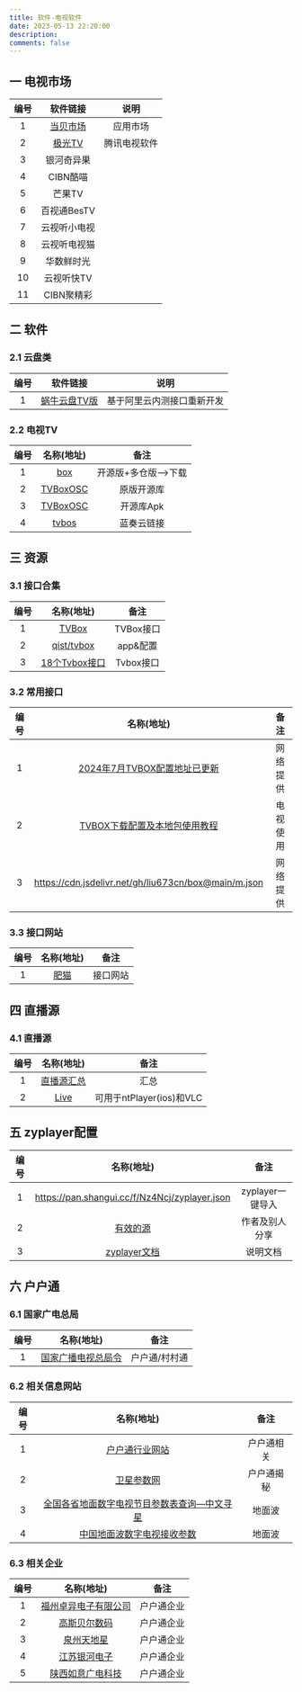 ```yaml
---
title: 软件-电视软件
date: 2023-05-13 22:20:00
description: 
comments: false
---
```


## 一 电视市场

| 编号 |             软件链接              |     说明     |
| :--: | :-------------------------------: | :----------: |
|  1   | [当贝市场](https://www.znds.com/) |   应用市场   |
|  2   |   [极光TV](https://tv.qq.com/)    | 腾讯电视软件 |
|  3   |            银河奇异果             |              |
|  4   |             CIBN酷喵              |              |
|  5   |              芒果TV               |              |
|  6   |            百视通BesTV            |              |
|  7   |           云视听小电视            |              |
|  8   |           云视听电视猫            |              |
|  9   |            华数鲜时光             |              |
|  10  |            云视听快TV             |              |
|  11  |            CIBN聚精彩             |              |

## 二 软件

### 2.1 云盘类

| 编号 |                    软件链接                    |            说明            |
| :--: | :--------------------------------------------: | :------------------------: |
|  1   | [蜗牛云盘TV版](https://qq528.github.io/snail/) | 基于阿里云内测接口重新开发 |

### 2.2 电视TV

| 编号 |                        名称(地址)                        |        备注         |
| :--: | :------------------------------------------------------: | :-----------------: |
|  1   |          [box](https://github.com/liu673cn/box)          | 开源版+多仓版—>下载 |
|  2   | [TVBoxOSC](https://github.com/CatVodTVOfficial/TVBoxOSC) |     原版开源库      |
|  3   |   [TVBoxOSC](https://github.com/o0HalfLife0o/TVBoxOSC)   |      开源库Apk      |
|  4   |        [tvbos](https://pan.lanzoui.com/b0ah4ju9a)        |     蓝奏云链接      |

## 三 资源
### 3.1 接口合集

| 编号 |                          名称(地址)                          |   备注    |
| :--: | :----------------------------------------------------------: | :-------: |
|  1   |           [TVBox](https://github.com/2hacc/TVBox)            | TVBox接口 |
|  2   |       [qist/tvbox](https://githubfast.com/qist/tvbox)        | app&配置  |
|  3   | [18个Tvbox接口](https://mp.weixin.qq.com/s/QN4vSFLESISgyx7iaJVIbw) | Tvbox接口 |

### 3.2 常用接口

| 编号 |                          名称(地址)                          |   备注   |
| :--: | :----------------------------------------------------------: | :------: |
|  1   | [2024年7月TVBOX配置地址已更新](https://www.ikuandai.cn/13718.html) | 网络提供 |
|  2   | [TVBOX下载配置及本地包使用教程](https://www.cnblogs.com/johnjackson/p/17855441.html) | 电视使用 |
|  3   |     https://cdn.jsdelivr.net/gh/liu673cn/box@main/m.json     | 网络提供 |

### 3.3 接口网站

| 编号 |            名称(地址)             |   备注   |
| :--: | :-------------------------------: | :------: |
|  1   | [肥猫](https://xn--z7x900a.love/) | 接口网站 |

## 四 直播源
### 4.1 直播源

| 编号 |   名称(地址)    |           备注           |
| :--: | :-------------: | :----------------------: |
|  1   | [直播源汇总][3] |           汇总           |
|  2   |    [Live][2]    | 可用于ntPlayer(ios)和VLC |

## 五 zyplayer配置

| 编号 |                          名称(地址)                          |       备注       |
| :--: | :----------------------------------------------------------: | :--------------: |
|  1   |        https://pan.shangui.cc/f/Nz4Ncj/zyplayer.json         | zyplayer一键导入 |
|  2   | [有效的源](https://github.com/Hiram-Wong/ZyPlayer/issues/43) |  作者及别人分享  |
|  3   |      [zyplayer文档](https://zy.catni.cn/app-data.html)       |     说明文档     |

## 六 户户通

### 6.1 国家广电总局

| 编号 |                   名称(地址)                    |     备注      |
| :--: | :---------------------------------------------: | :-----------: |
|  1   | [国家广播电视总局令](http://www.huhutv.com.cn/) | 户户通/村村通 |

### 6.2 相关信息网站

| 编号 |                          名称(地址)                          |    备注    |
| :--: | :----------------------------------------------------------: | :--------: |
|  1   |   [户户通行业网站](http://www.huhutong315.com/portal.php)    | 户户通相关 |
|  2   | [卫星参数网](https://www.weixingcanshu.com/article-18747-1.html) | 户户通揭秘 |
|  3   |       [全国各省地面数字电视节目参数表查询—中文寻星][1]       |   地面波   |
|  4   |    [中国地面波数字电视接收参数](https://www.asiatvro.cc/)    |   地面波   |

### 6.3 相关企业

| 编号 |                          名称(地址)                          |    备注    |
| :--: | :----------------------------------------------------------: | :--------: |
|  1   | [福州卓异电子有限公司](http://www.zy-dvb.com/cn/index.html)  | 户户通企业 |
|  2   |       [高斯贝尔数码](http://www.gospell.com/pro.aspx)        | 户户通企业 |
|  3   |             [泉州天地星](https://www.qztdx.com/)             | 户户通企业 |
|  4   | [江苏银河电子](http://www.yinhe.com/product/prodetail_gb.jsp) | 户户通企业 |
|  5   |     [陕西如意广电科技](http://www.ruyigd.com/index.asp)      | 户户通企业 |

[1]:http://dtmb.saoing.com/sheng.htm
[2]:https://live.fanmingming.com/
[3]:https://githubfast.com/imDazui/Tvlist-awesome-m3u-m3u8